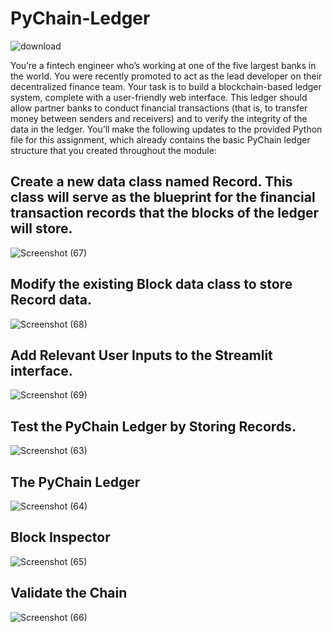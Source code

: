 # PyChain-Ledger

![download](https://github.com/shahp630/PyChain-Ledger/assets/133065460/373a9d74-32a9-4253-8002-bd062c662ca4)

You’re a fintech engineer who’s working at one of the five largest banks in the world. You were recently promoted to act as the lead developer on their decentralized finance team. Your task is to build a blockchain-based ledger system, complete with a user-friendly web interface. This ledger should allow partner banks to conduct financial transactions (that is, to transfer money between senders and receivers) and to verify the integrity of the data in the ledger.
You’ll make the following updates to the provided Python file for this assignment, which already contains the basic PyChain ledger structure that you created throughout the module:


## Create a new data class named Record. This class will serve as the blueprint for the financial transaction records that the blocks of the ledger will store.

![Screenshot (67)](https://github.com/shahp630/PyChain-Ledger/assets/133065460/764a76bc-bd57-4037-8ae4-e7d7cdc1755c)


## Modify the existing Block data class to store Record data.

![Screenshot (68)](https://github.com/shahp630/PyChain-Ledger/assets/133065460/e01305bf-1d4e-4a66-bdbe-194fbbbbbb30)


## Add Relevant User Inputs to the Streamlit interface.

![Screenshot (69)](https://github.com/shahp630/PyChain-Ledger/assets/133065460/4b6cd649-4ec3-4f5e-a1cc-21a85047be64)


## Test the PyChain Ledger by Storing Records.

![Screenshot (63)](https://github.com/shahp630/PyChain-Ledger/assets/133065460/fbf6ee9f-2213-40a5-b8ad-9ab0663c1081)

## The PyChain Ledger
![Screenshot (64)](https://github.com/shahp630/PyChain-Ledger/assets/133065460/b4640f34-5d68-41e8-98a6-1b77eaca5da5)

## Block Inspector
![Screenshot (65)](https://github.com/shahp630/PyChain-Ledger/assets/133065460/4dcc5404-b5bb-44bf-9d27-1986013d2d04)

## Validate the Chain
![Screenshot (66)](https://github.com/shahp630/PyChain-Ledger/assets/133065460/4e0739c8-194e-4cfd-8294-2ebdf51bc338)

